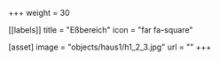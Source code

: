 +++
weight = 30

[[labels]]
  title = "Eßbereich"
  icon = "far fa-square"

[asset]
  image = "objects/haus1/h1_2_3.jpg"
  url = ""
+++
